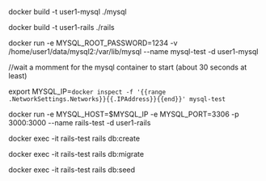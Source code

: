 
docker build -t user1-mysql ./mysql

docker build -t user1-rails ./rails

docker run -e MYSQL_ROOT_PASSWORD=1234 -v /home/user1/data/mysql2:/var/lib/mysql --name mysql-test -d user1-mysql

//wait a momment for the mysql container to start (about 30 seconds at least)

export MYSQL_IP=`docker inspect -f '{{range .NetworkSettings.Networks}}{{.IPAddress}}{{end}}' mysql-test`

docker run -e MYSQL_HOST=$MYSQL_IP -e MYSQL_PORT=3306 -p 3000:3000 --name rails-test -d user1-rails 

docker exec -it rails-test rails db:create

docker exec -it rails-test rails db:migrate

docker exec -it rails-test rails db:seed